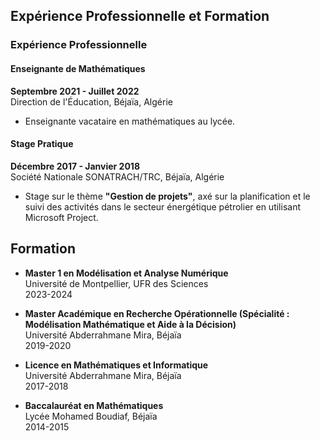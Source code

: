  
##  Expérience Professionnelle et  Formation 

### Expérience Professionnelle

#### **Enseignante de Mathématiques**  
**Septembre 2021 - Juillet 2022**  
Direction de l'Éducation, Béjaïa, Algérie  
- Enseignante vacataire en mathématiques au lycée.

#### **Stage Pratique**  
**Décembre 2017 - Janvier 2018**  
Société Nationale SONATRACH/TRC, Béjaïa, Algérie  
- Stage sur le thème **"Gestion de projets"**, axé sur la planification et le suivi des activités dans le secteur énergétique pétrolier en utilisant Microsoft Project.

## Formation 

- **Master 1 en Modélisation et Analyse Numérique**  
  Université de Montpellier, UFR des Sciences  
  2023-2024

- **Master Académique en Recherche Opérationnelle (Spécialité : Modélisation Mathématique et Aide à la Décision)**  
  Université Abderrahmane Mira, Béjaïa  
  2019-2020

- **Licence en Mathématiques et Informatique**  
  Université Abderrahmane Mira, Béjaïa  
  2017-2018

- **Baccalauréat en Mathématiques**  
  Lycée Mohamed Boudiaf, Béjaïa  
  2014-2015

